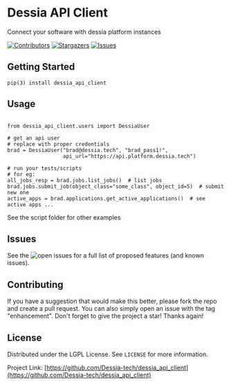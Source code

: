 # Dessia API Client
Connect your software with dessia platform instances

[![Contributors][contributors-shield]][contributors-url]
[![Stargazers][stars-shield]][stars-url]
[![Issues][issues-shield]][issues-url]


## Getting Started

```
pip(3) install dessia_api_client
```

## Usage

```

from dessia_api_client.users import DessiaUser

# get an api user
# replace with proper credentials
brad = DessiaUser("brad@dessia.tech", "brad_pass1!",
                  api_url="https://api.platform.dessia.tech")

# run your tests/scripts
# for eg:
all_jobs_resp = brad.jobs.list_jobs()  # list jobs
brad.jobs.submit_job(object_class="some_class", object_id=5)  # submit new one
active_apps = brad.applications.get_active_applications()  # see active apps ...

```

See the script folder for other examples

## Issues

See the ![open issues](https://github.com/masfaraud/git_project_management/issues) for a full list of proposed features (and known issues).

## Contributing

If you have a suggestion that would make this better, please fork the repo and create a pull request. You can also simply open an issue with the tag "enhancement".
Don't forget to give the project a star! Thanks again!

## License

Distributed under the LGPL License. See `LICENSE` for more information.


Project Link: [https://github.com/Dessia-tech/dessia_api_client](https://github.com/Dessia-tech/dessia_api_client)


[contributors-shield]: https://img.shields.io/github/contributors/Dessia-tech/dessia_api_client.svg?style=for-the-badge
[stars-shield]: https://img.shields.io/github/stars/Dessia-tech/dessia_api_client.svg?style=for-the-badge
[issues-shield]: https://img.shields.io/github/issues/Dessia-tech/dessia_api_client.svg?style=for-the-badge

[contributors-url]: https://github.com/Dessia-tech/dessia_api_client/graphs/contributors
[stars-url]: https://github.com/Dessia-tech/dessia_api_client/stargazers
[issues-url]: https://github.com/Dessia-tech/dessia_api_client/issues
